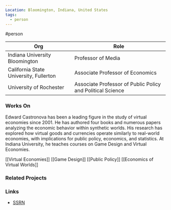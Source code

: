 ```yaml
---
Location: Bloomington, Indiana, United States
tags:
  - person
---
```

#person

| Org                              | Role                      |
| -------------------------------- | ------------------------- |
| Indiana University Bloomington   | Professor of Media        |
| California State University, Fullerton | Associate Professor of Economics |
| University of Rochester          | Associate Professor of Public Policy and Political Science |

### Works On

Edward Castronova has been a leading figure in the study of virtual economies since 2001. He has authored four books and numerous papers analyzing the economic behavior within synthetic worlds. His research has explored how virtual goods and currencies operate similarly to real-world economies, with implications for public policy, economics, and statistics. At Indiana University, he teaches courses on Game Design and Virtual Economies.

[[Virtual Economies]]
[[Game Design]]
[[Public Policy]]
[[Economics of Virtual Worlds]]

### Related Projects

### Links

- [SSRN](https://ssrn.com/author=277893)

